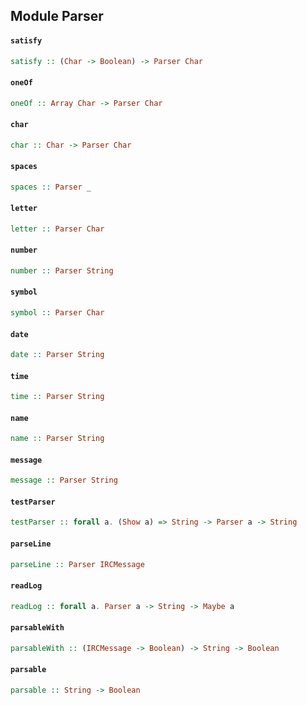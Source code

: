 ## Module Parser

#### `satisfy`

``` purescript
satisfy :: (Char -> Boolean) -> Parser Char
```

#### `oneOf`

``` purescript
oneOf :: Array Char -> Parser Char
```

#### `char`

``` purescript
char :: Char -> Parser Char
```

#### `spaces`

``` purescript
spaces :: Parser _
```

#### `letter`

``` purescript
letter :: Parser Char
```

#### `number`

``` purescript
number :: Parser String
```

#### `symbol`

``` purescript
symbol :: Parser Char
```

#### `date`

``` purescript
date :: Parser String
```

#### `time`

``` purescript
time :: Parser String
```

#### `name`

``` purescript
name :: Parser String
```

#### `message`

``` purescript
message :: Parser String
```

#### `testParser`

``` purescript
testParser :: forall a. (Show a) => String -> Parser a -> String
```

#### `parseLine`

``` purescript
parseLine :: Parser IRCMessage
```

#### `readLog`

``` purescript
readLog :: forall a. Parser a -> String -> Maybe a
```

#### `parsableWith`

``` purescript
parsableWith :: (IRCMessage -> Boolean) -> String -> Boolean
```

#### `parsable`

``` purescript
parsable :: String -> Boolean
```


